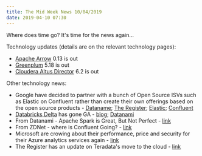 ```yaml
---
title: The Mid Week News 10/04/2019
date: 2019-04-10 07:30
---
```

Where does time go?  It's time for the news again...
<!--more-->

Technology updates (details are on the relevant technology pages):

* [Apache Arrow](/technologies/apache-arrow/) 0.13 is out
* [Greenplum](/technologies/greenplum/) 5.18 is out
* [Cloudera Altus Director](/technologies/cloudera-altus/director/) 6.2 is out

Other technology news:

* Google have decided to partner with a bunch of Open Source ISVs such as Elastic on Confluent rather than create their own offerings based on the open source products - [Dataname](https://www.datanami.com/2019/04/09/google-extends-olive-branch-to-open-source-tech/); [The Register](https://www.theregister.co.uk/2019/04/09/google_cloud_keynote/);  [Elastic](https://www.elastic.co/blog/elastic-and-google-team-up-to-bring-a-more-native-elasticsearch-service-experience-on-google-cloud); [Confluent](https://www.confluent.io/blog/announcing-confluent-cloud-for-apache-kafka-native-service-on-google-cloud-platform)
* [Databricks Delta](/technologies/databricks-delta/) has gone GA - [blog](https://databricks.com/blog/2019/04/04/announcing-databricks-runtime-5-3.html); [Datanami](https://www.datanami.com/2019/04/08/how-databricks-keeps-data-quality-high-with-delta/)
* From Datanami - Apache Spark is Great, But Not Perfect - [link](https://www.datanami.com/2019/04/03/apache-spark-is-great-but-its-not-perfect/)
* From ZDNet - where is Confluent Going? - [link](https://www.zdnet.com/article/where-is-confluent-going/)
* Microsoft are crowing about their performance, price and security for their Azure analytics services again - [link](https://azure.microsoft.com/en-gb/blog/want-to-evaluate-your-cloud-analytics-provider-here-are-the-three-questions-to-ask/)
* The Register has an update on Teradata's move to the cloud - [link](https://www.theregister.co.uk/2019/04/08/teradata_vantage_as_a_service/)
